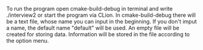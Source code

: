 To run the program open cmake-build-debug in terminal and write ./interview2 or start the program via CLion.
In cmake-build-debug there will be a text file, whose name you can input in the beginning. If you don't imput a name, the default name "default" will be used. An empty file will be created for storing data. Information will be stored in the file according to the option menu.
